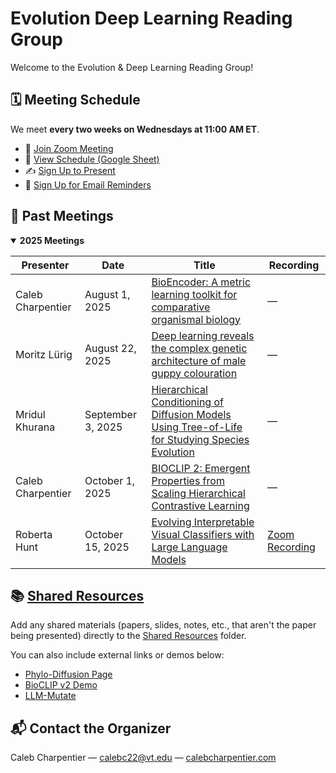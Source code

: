# Evolution Deep Learning Reading Group

Welcome to the Evolution & Deep Learning Reading Group! 

## 🗓️ Meeting Schedule

We meet **every two weeks on Wednesdays at 11:00 AM ET**.
- 🔗 <a href="https://virginiatech.zoom.us/j/86992753213" target="_blank">Join Zoom Meeting</a>
- 📄 <a href="https://docs.google.com/spreadsheets/d/1uqp2_1peLV_NcHBIz04vkFiuoQcicO3cGsC2C95oI6k/edit?resourcekey=&gid=969815788#gid=969815788" target="_blank">View Schedule (Google Sheet)</a>
- ✍️ <a href="https://docs.google.com/forms/d/e/1FAIpQLScPVSTP80DcOLTd-GD0oKny_pHWmbM2Nj1VUlsyx8cFgrPNCw/viewform?usp=header" target="_blank">Sign Up to Present</a>
- 📧 <a href="https://docs.google.com/forms/d/e/1FAIpQLSeHmoINx9zeFMIkfOXSzP__ZgRImnE_tXe8r7QexDbITwr1CQ/viewform?usp=header" target="_blank">Sign Up for Email Reminders</a>

## 🧾 Past Meetings

<details open>
<summary><strong>2025 Meetings</strong></summary>

| Presenter | Date | Title | Recording |
|------------|------|--------|------------|
| Caleb Charpentier | August 1, 2025 | <a href="https://drive.google.com/open?id=1OCsLgJZdTH_F8MxBOUzjrPHf8u1O-bmX" target="_blank">BioEncoder: A metric learning toolkit for comparative organismal biology</a> | — |
| Moritz Lürig | August 22, 2025 | <a href="https://drive.google.com/file/d/1mroPfVVXEe2Ski9Ll6MQcjtfFQwr8VPA/view?usp=drive_link" target="_blank">Deep learning reveals the complex genetic architecture of male guppy colouration</a> | — |
| Mridul Khurana | September 3, 2025 | <a href="https://drive.google.com/file/d/1oj6h62g5zUjVQ5QmmRkYyKe-bQzmdeNc/view?usp=drive_link" target="_blank">Hierarchical Conditioning of Diffusion Models Using Tree-of-Life for Studying Species Evolution</a> | — |
| Caleb Charpentier | October 1, 2025 | <a href="https://drive.google.com/file/d/1f_gBWdMPrb1Iz5iAL8VLCPWba81XTCCn/view" target="_blank">BIOCLIP 2: Emergent Properties from Scaling Hierarchical Contrastive Learning</a> | — |
| Roberta Hunt | October 15, 2025 | <a href="https://drive.google.com/file/d/1cAHLvxd4Jg4zXVFWARj1NUWEwnt9m1G3/view" target="_blank">Evolving Interpretable Visual Classifiers with Large Language Models</a> | <a href="https://virginiatech.zoom.us/rec/share/jHMOtbAwc2gFEPPAHByUUF5_8cAxK8C72pMc7JY7obMixWK6ju55A7qsQVkOqy2P.6lyoS_iwn_ymeOPM" target="_blank">Zoom Recording</a> |

</details>

## 📚 <a href="https://github.com/calcharp/Evolution-Deep-Learning-Reading-Group/tree/main/Shared%20Resources" target="_blank">Shared Resources</a>

Add any shared materials (papers, slides, notes, etc., that aren't the paper being presented) directly to the <a href="https://github.com/calcharp/Evolution-Deep-Learning-Reading-Group/tree/main/Shared%20Resources" target="_blank">Shared Resources</a> folder.

You can also include external links or demos below:
- <a href="https://imageomics.github.io/phylo-diffusion/" target="_blank">Phylo-Diffusion Page</a>
- <a href="https://huggingface.co/spaces/imageomics/bioclip-2-demo" target="_blank">BioCLIP v2 Demo</a>
- <a href="https://llm-mutate.cs.columbia.edu/#method" target="_blank">LLM-Mutate</a>

## 📬 Contact the Organizer
Caleb Charpentier — calebc22@vt.edu — <a href="https://calebcharpentier.com/" target="_blank">calebcharpentier.com</a>

